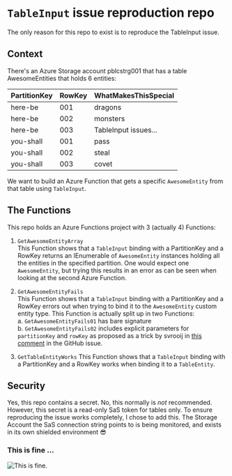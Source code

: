 # `TableInput` issue reproduction repo

The only reason for this repo to exist is to reproduce the TableInput issue.  

## Context

There's an Azure Storage account pblcstrg001 that has a table AwesomeEntities that holds 6 entities:

|PartitionKey|RowKey|WhatMakesThisSpecial|
|-|-|-|
|here-be|001|dragons|
|here-be|002|monsters|
|here-be|003|TableInput issues...|
|you-shall|001|pass|
|you-shall|002|steal|
|you-shall|003|covet|

We want to build an Azure Function that gets a specific `AwesomeEntity` from that table using `TableInput`.

## The Functions

This repo holds an Azure Functions project with 3 (actually 4) Functions:

1. `GetAwesomeEntityArray`  
This Function shows that a `TableInput` binding with a PartitionKey and a RowKey returns an IEnumerable of `AwesomeEntity` instances holding all the entities in the specified partition. One would expect one `AwesomeEntity`, but trying this results in an error as can be seen when looking at the second Azure Function.

2. `GetAwesomeEntityFails`  
This Function shows that a `TableInput` binding with a PartitionKey and a RowKey errors out when trying to bind it to the `AwesomeEntity` custom entity type. This Function is actually split up in two Functions:  
a. `GetAwesomeEntityFails01` has bare signature  
b. `GetAwesomeEntityFails02` includes explicit parameters for `partitionKey` and `rowKey` as proposed as a trick by svrooij in [this comment](https://github.com/Azure/azure-functions-dotnet-worker/issues/2320#issuecomment-2065243585) in the GitHub issue.

3. `GetTableEntityWorks`
This Function shows that a `TableInput` binding with a PartitionKey and a RowKey works when binding it to a `TableEntity`.

## Security

Yes, this repo contains a secret. No, this normally is _not_ recommended. However, this secret is a read-only SaS token for tables only. To ensure reproducing the issue works completely, I chose to add this. The Storage Account the SaS connection string points to is being monitored, and exists in its own shielded environment 😎  

### This is fine ...  

![This is fine.](https://media.npr.org/assets/img/2023/01/14/this-is-fine_custom-b7c50c845a78f5d7716475a92016d52655ba3115.jpg)
